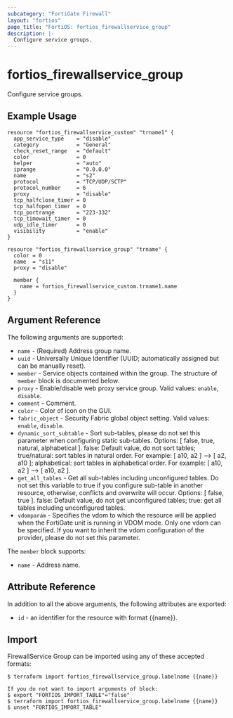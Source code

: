 ```yaml
---
subcategory: "FortiGate Firewall"
layout: "fortios"
page_title: "FortiOS: fortios_firewallservice_group"
description: |-
  Configure service groups.
---
```


# fortios_firewallservice_group
Configure service groups.

## Example Usage

```hcl
resource "fortios_firewallservice_custom" "trname1" {
  app_service_type    = "disable"
  category            = "General"
  check_reset_range   = "default"
  color               = 0
  helper              = "auto"
  iprange             = "0.0.0.0"
  name                = "s2"
  protocol            = "TCP/UDP/SCTP"
  protocol_number     = 6
  proxy               = "disable"
  tcp_halfclose_timer = 0
  tcp_halfopen_timer  = 0
  tcp_portrange       = "223-332"
  tcp_timewait_timer  = 0
  udp_idle_timer      = 0
  visibility          = "enable"
}

resource "fortios_firewallservice_group" "trname" {
  color = 0
  name  = "s11"
  proxy = "disable"

  member {
    name = fortios_firewallservice_custom.trname1.name
  }
}
```

## Argument Reference

The following arguments are supported:

* `name` - (Required) Address group name.
* `uuid` - Universally Unique Identifier (UUID; automatically assigned but can be manually reset).
* `member` - Service objects contained within the group. The structure of `member` block is documented below.
* `proxy` - Enable/disable web proxy service group. Valid values: `enable`, `disable`.
* `comment` - Comment.
* `color` - Color of icon on the GUI.
* `fabric_object` - Security Fabric global object setting. Valid values: `enable`, `disable`.
* `dynamic_sort_subtable` - Sort sub-tables, please do not set this parameter when configuring static sub-tables. Options: [ false, true, natural, alphabetical ]. false: Default value, do not sort tables; true/natural: sort tables in natural order. For example: [ a10, a2 ] --> [ a2, a10 ]; alphabetical: sort tables in alphabetical order. For example: [ a10, a2 ] --> [ a10, a2 ].
* `get_all_tables` - Get all sub-tables including unconfigured tables. Do not set this variable to true if you configure sub-table in another resource, otherwise, conflicts and overwrite will occur. Options: [ false, true ]. false: Default value, do not get unconfigured tables; true: get all tables including unconfigured tables. 
* `vdomparam` - Specifies the vdom to which the resource will be applied when the FortiGate unit is running in VDOM mode. Only one vdom can be specified. If you want to inherit the vdom configuration of the provider, please do not set this parameter.

The `member` block supports:

* `name` - Address name.


## Attribute Reference

In addition to all the above arguments, the following attributes are exported:
* `id` - an identifier for the resource with format {{name}}.

## Import

FirewallService Group can be imported using any of these accepted formats:
```
$ terraform import fortios_firewallservice_group.labelname {{name}}

If you do not want to import arguments of block:
$ export "FORTIOS_IMPORT_TABLE"="false"
$ terraform import fortios_firewallservice_group.labelname {{name}}
$ unset "FORTIOS_IMPORT_TABLE"
```
